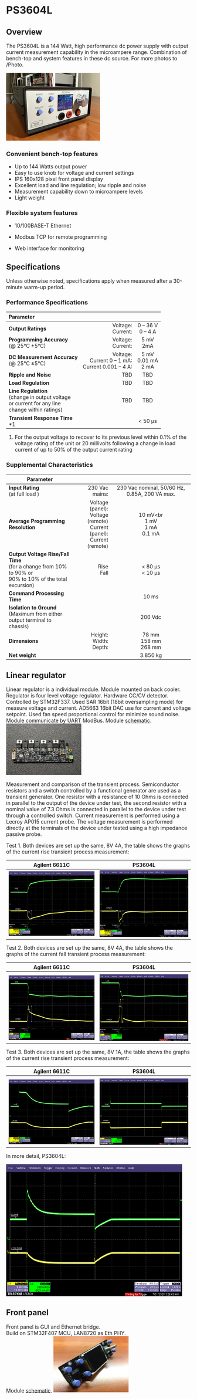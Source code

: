 # PS3604L

## Overview

The PS3604L is a 144 Watt, high performance dc power supply with output current measurement capability in the microampere range.
Combination of bench-top and system features in these dc source.
For more photos to /Photo.

<img src="Photo/face.jpg" style="zoom:25%;" />

### Convenient bench-top features

- Up to 144 Watts output power
- Easy to use knob for voltage and current settings
- IPS 160x128 pixel front panel display
- Excellent load and line regulation; low ripple and noise
- Measurement capability down to microampere levels
- Light weight

### Flexible system features

- 10/100BASE-T Ethernet

- Modbus TCP for remote programming

- Web interface for monitoring


## Specifications

Unless otherwise noted, specifications apply when measured after a 30-minute warm-up period.

### Performance Specifications

| Parameter                                                    |                                                           |                             |
| :----------------------------------------------------------- | --------------------------------------------------------: | :-------------------------: |
| **Output Ratings**                                           |                                    Voltage:<br />Current: |    0 – 36 V<br />0 – 4 A    |
| **Programming Accuracy**<br/>(@ 25°C ±5°C)                   |                                    Voltage:<br />Current: |        5 mV<br />2mA        |
| **DC Measurement Accuracy**<br />(@ 25°C ±5°C)               | Voltage:<br />Current 0 – 1 mA:<br />Current 0.001 – 4 A: | 5 mV<br />0.01 mA<br />2 mA |
| **Ripple and Noise**                                         |                                                       TBD |             TBD             |
| **Load Regulation**                                          |                                                       TBD |             TBD             |
| **Line Regulation**<br/>(change in output voltage<br/>or current for any line<br/>change within ratings) |                                                       TBD |             TBD             |
| **Transient Response Time**<br />*1                          |                                                           |           < 50 μs           |

1. For the output voltage to recover to its previous level within 0.1% of the voltage rating of the unit or 20 millivolts following a
   change in load current of up to 50% of the output current rating

### Supplemental Characteristics

| Parameter                                                    |                                                              |                                               |
| ------------------------------------------------------------ | -----------------------------------------------------------: | :-------------------------------------------: |
| **Input Rating**<br/>(at full load )                         |                                               230 Vac mains: | 230 Vac nominal, 50/60 Hz, 0.85A, 200 VA max. |
| **Average Programming<br/>Resolution**                       | Voltage (panel):<br />Voltage (remote)<br />Current (panel):<br />Current (remote) |   10 mV<br<br />1 mV<br />1 mA<br />0.1 mA    |
| **Output Voltage Rise/Fall Time**<br/>(for a change from 10% to 90% or<br/>90% to 10% of the total excursion) |                                               Rise<br />Fall |             < 80 μs<br />< 10 μs              |
| **Command Processing Time**                                  |                                                              |                     10 ms                     |
| **Isolation to Ground**<br/>(Maximum from either<br/>output terminal to chassis) |                                                              |                    200 Vdc                    |
| **Dimensions**                                               |                              Height:<br />Width:<br />Depth: |         78 mm<br />158 mm<br />268 mm         |
| **Net weight**                                               |                                                              |                   3.850 kg                    |

## Linear regulator

Linear regulator is a individual module. Module mounted on back cooler.
Regulator is four level voltage regulator. Hardware CC/CV detector.
Controlled by STM32F337. Used SAR 16bit (18bit oversampling mode) for measure voltage and current.
AD5663 16bit DAC use for current and voltage setpoint.
Used fan speed proportional control for minimize sound noise.
Module communicate by UART ModBus.
Module [schematic](PCB/PS3604LR/output/PS3604LR.PDF).
<img src="Photo/regulator_top.jpg" style="zoom:20%;" />

Measurement and comparison of the transient process.
Semiconductor resistors and a switch controlled by a functional generator are used as a transient generator.
One resistor with a resistance of 10 Ohms is connected in parallel to the output of the device under test, the second resistor with a nominal value of 7.3 Ohms is connected in parallel to the device under test through a controlled switch.
Current measurement is performed using a Lecroy AP015 current probe. The voltage measurement is performed directly at the terminals of the device under tested using a high impedance passive probe.

Test 1. Both devices are set up the same, 8V 4A, the table shows the graphs of the current rise transient process measurement:

|                        Agilent 6611C                         |                           PS3604L                            |
| :----------------------------------------------------------: | :----------------------------------------------------------: |
| <img src="Photo/v3.3_compare_with_6611C/setting_8V_4A/6611C_rs.png" style="zoom:60%;" /> | <img src="Photo/v3.3_compare_with_6611C/setting_8V_4A/3604L_rs.png" style="zoom:60%;" /> |

Test 2. Both devices are set up the same, 8V 4A, the table shows the graphs of the current fall transient process measurement:

|                        Agilent 6611C                         |                           PS3604L                            |
| :----------------------------------------------------------: | :----------------------------------------------------------: |
|                                                              |                                                              |
| <img src="Photo/v3.3_compare_with_6611C/setting_8V_4A/6611C_fl.png" style="zoom:60%;" /> | <img src="Photo/v3.3_compare_with_6611C/setting_8V_4A/3604L_fl.png" style="zoom:60%;" /> |

Test 3. Both devices are set up the same, 8V 1A, the table shows the graphs of the current rise transient process measurement:

|                        Agilent 6611C                         |                           PS3604L                            |
| :----------------------------------------------------------: | :----------------------------------------------------------: |
|                                                              |                                                              |
| <img src="Photo/v3.3_compare_with_6611C/setting_8V_1A/6611C.png" style="zoom:60%;" /> | <img src="Photo/v3.3_compare_with_6611C/setting_8V_1A/3604L.png" style="zoom:60%;" /> |

In more detail, PS3604L:

<img src="Photo/v3.3_compare_with_6611C/setting_8V_1A/3604L_det.png" style="zoom:60%;" />

## Front panel

Front panel is GUI and Ethernet bridge.  
Build on STM32F407 MCU, LAN8720 as Eth PHY.  
Module [schematic](PCB/PS3604LF/Project%20Outputs%20for%20PS3604LF/PS3604LF.PDF).
<img src="Photo/IMG_4574.JPG" style="zoom:20%;" />

